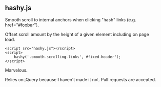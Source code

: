 ## hashy.js ##

Smooth scroll to internal anchors when clicking "hash" links (e.g. href="#foobar").

Offset scroll amount by the height of a given element including on page load.

    <script src="hashy.js"></script>
    <script>
        hashy('.smooth-scrolling-links', #fixed-header');
    </script>

Marvelous.

Relies on jQuery because I haven't made it not. Pull requests are accepted.
